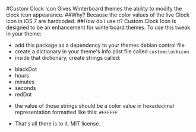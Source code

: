 #Custom Clock Icon
Gives Winterboard themes the ability to modify the clock icon appearance.
##Why?
Because the color values of the live Clock icon in iOS 7 are hardcoded. 
##How do i use it?
Custom Clock Icon is designed to be an enhancement for winterboard themes. To use this tweak in your theme:
*   add this package as a dependency to your themes debian control file
*   create a dictionary in your theme's Info.plist file called ```customclockicon```
*   inside that dictionary, create strings called:
+   blackDot
+   hours
+   minutes
+   seconds
+   redDot
*   the value of those strings should be a color value in hexadecimal representation formatted like this: ```#FFFFFF```

- That's all there is to it. MIT license.
